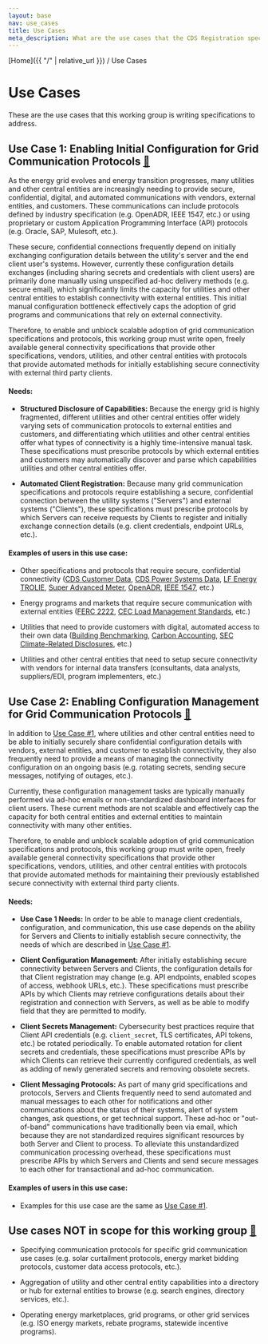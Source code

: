 ```yaml
---
layout: base
nav: use_cases
title: Use Cases
meta_description: What are the use cases that the CDS Registration specifications this working group is trying to address?
---
```

[Home]({{ "/" | relative_url }}) / Use Cases

# Use Cases

These are the use cases that this working group is writing specifications to address.

## Use Case 1: Enabling Initial Configuration for Grid Communication Protocols <a id="initial-configuration" href="#initial-configuration" class="permalink">🔗</a>

As the energy grid evolves and energy transition progresses, many utilities and other central entities are increasingly needing to provide secure, confidential, digital, and automated communications with vendors, external entities, and customers.
These communications can include protocols defined by industry specification (e.g. OpenADR, IEEE 1547, etc.) or using proprietary or custom Application Programming Interface (API) protocols (e.g. Oracle, SAP, Mulesoft, etc.).

These secure, confidential connections frequently depend on initially exchanging configuration details between the utility's server and the end client user's systems.
However, currently these configuration details exchanges (including sharing secrets and credentials with client users) are primarily done manually using unspecified ad-hoc delivery methods (e.g. secure email), which significantly limits the capacity for utilities and other central entities to establish connectivity with external entities.
This initial manual configuration bottleneck effectively caps the adoption of grid programs and communications that rely on external connectivity.

Therefore, to enable and unblock scalable adoption of grid communication specifications and protocols, this working group must write open, freely available general connectivity specifications that provide other specifications, vendors, utilities, and other central entities with protocols that provide automated methods for initially establishing secure connectivity with external third party clients.

#### Needs:

* **Structured Disclosure of Capabilities:**
Because the energy grid is highly fragmented, different utilities and other central entities offer widely varying sets of communication protocols to external entities and customers, and differentiating which utilities and other central entities offer what types of connectivity is a highly time-intensive manual task.
These specifications must prescribe protocols by which external entities and customers may automatically discover and parse which capabilities utilities and other central entities offer.

* **Automated Client Registration:**
Because many grid communication specifications and protocols require establishing a secure, confidential connection between the utility systems ("Servers") and external systems ("Clients"), these specifications must prescribe protocols by which Servers can receive requests by Clients to register and initially exchange connection details (e.g. client credentials, endpoint URLs, etc.).

#### Examples of users in this use case:

* Other specifications and protocols that require secure, confidential connectivity ([CDS Customer Data](https://cds-customerdata.lfenergy.org/), [CDS Power Systems Data](https://cds-powersystemdata.lfenergy.org/), [LF Energy TROLIE](https://lfenergy.org/projects/trolie/), [Super Advanced Meter](https://github.com/super-advanced-meter), [OpenADR](https://www.openadr.org/), [IEEE 1547](https://ieeexplore.ieee.org/document/8332112), etc.)

* Energy programs and markets that require secure communication with external entities ([FERC 2222](https://www.ferc.gov/ferc-order-no-2222-explainer-facilitating-participation-electricity-markets-distributed-energy), [CEC Load Management Standards](https://www.energy.ca.gov/programs-and-topics/topics/load-flexibility/load-management-standards), etc.)

* Utilities that need to provide customers with digital, automated access to their own data ([Building Benchmarking](https://www.energystar.gov/buildings/benchmark), [Carbon Accounting](https://en.wikipedia.org/wiki/Carbon_accounting), [SEC Climate-Related Disclosures](https://www.federalregister.gov/documents/2024/03/28/2024-05137/the-enhancement-and-standardization-of-climate-related-disclosures-for-investors), etc.)

* Utilities and other central entities that need to setup secure connectivity with vendors for internal data transfers (consultants, data analysts, suppliers/EDI, program implementers, etc.)

## Use Case 2: Enabling Configuration Management for Grid Communication Protocols <a id="configuration-management" href="#configuration-management" class="permalink">🔗</a>

In addition to [Use Case #1](#initial-configuration), where utilities and other central entities need to be able to initially securely share confidential configuration details with vendors, external entities, and customer to establish connectivity, they also frequently need to provide a means of managing the connectivity configuration on an ongoing basis (e.g. rotating secrets, sending secure messages, notifying of outages, etc.).

Currently, these configuration management tasks are typically manually performed via ad-hoc emails or non-standardized dashboard interfaces for client users.
These current methods are not scalable and effectively cap the capacity for both central entities and external entities to maintain connectivity with many other entities.

Therefore, to enable and unblock scalable adoption of grid communication specifications and protocols, this working group must write open, freely available general connectivity specifications that provide other specifications, vendors, utilities, and other central entities with protocols that provide automated methods for maintaining their previously established secure connectivity with external third party clients.

#### Needs:

* **Use Case 1 Needs:**
In order to be able to manage client credentials, configuration, and communication, this use case depends on the ability for Servers and Clients to initially establish secure connectivity, the needs of which are described in [Use Case #1](#initial-configuration).

* **Client Configuration Management:**
After initially establishing secure connectivity between Servers and Clients, the configuration details for that Client registration may change (e.g. API endpoints, enabled scopes of access, webhook URLs, etc.).
These specifications must prescribe APIs by which Clients may retrieve configurations details about their registration and connection with Servers, as well as be able to modify field that they are permitted to modify.

* **Client Secrets Management:**
Cybersecurity best practices require that Client API credentials (e.g. `client_secret`, TLS certificates, API tokens, etc.) be rotated periodically.
To enable automated rotation for client secrets and credentials, these specifications must prescribe APIs by which Clients can retrieve their currently configured credentials, as well as adding of newly generated secrets and removing obsolete secrets.

* **Client Messaging Protocols:**
As part of many grid specifications and protocols, Servers and Clients frequently need to send automated and manual messages to each other for notifications and other communications about the status of their systems, alert of system changes, ask questions, or get technical support.
These ad-hoc or "out-of-band" communications have traditionally been via email, which because they are not standardized requires significant resources by both Server and Client to process.
To alleviate this unstandardized communication processing overhead, these specifications must prescribe APIs by which Servers and Clients and send secure messages to each other for transactional and ad-hoc communication.

#### Examples of users in this use case:

* Examples for this use case are the same as [Use Case #1](#initial-configuration).

## Use cases NOT in scope for this working group <a id="not-in-scope" href="#not-in-scope" class="permalink">🔗</a>

* Specifying communication protocols for specific grid communication use cases (e.g. solar curtailment protocols, energy market bidding protocols, customer data access protocols, etc.).

* Aggregation of utility and other central entity capabilities into a directory or hub for external entities to browse (e.g. search engines, directory services, etc.).

* Operating energy marketplaces, grid programs, or other grid services (e.g. ISO energy markets, rebate programs, statewide incentive programs).

